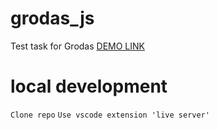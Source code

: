 # grodas_js
Test task for Grodas
[DEMO LINK](https://enjsadman.github.io/grodas_js/)
# local development
```Clone repo```
```Use vscode extension 'live server'```
